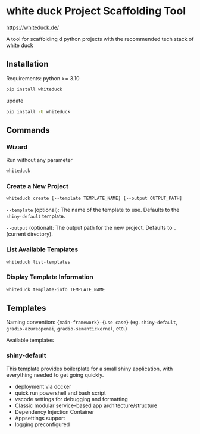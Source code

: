 # white duck Project Scaffolding Tool

https://whiteduck.de/

A tool for scaffolding d python projects with the recommended tech stack of white duck


## Installation

Requirements: python >= 3.10

```bash
pip install whiteduck
```

update

```bash
pip install -U whiteduck
```

## Commands

### Wizard

Run without any parameter

```bash
whiteduck
```

### Create a New Project

```bash
whiteduck create [--template TEMPLATE_NAME] [--output OUTPUT_PATH]
```

`--template` (optional): The name of the template to use. Defaults to the `shiny-default` template.

`--output` (optional): The output path for the new project. Defaults to `.` (current directory).


### List Available Templates

```bash
whiteduck list-templates
```

### Display Template Information

```bash
whiteduck template-info TEMPLATE_NAME
```


## Templates

Naming convention: `{main-framework}-{use case}` (eg. `shiny-default`, `gradio-azureopenai`, `gradio-semantickernel`, etc.)

Available templates

### shiny-default

This template provides boilerplate for a small shiny application, with everything needed to get going quickly.

- deployment via docker
- quick run powershell and bash script
- vscode settings for debugging and formatting
- Classic modular service-based app architecture/structure
- Dependency Injection Container
- Appsettings support
- logging preconfigured




